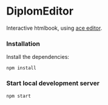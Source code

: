 # DiplomEditor
Interactive htmlbook, using [ace editor](https://github.com/ajaxorg/ace).
### Installation

Install the dependencies:
```
npm install
```

### Start local development server
```
npm start
